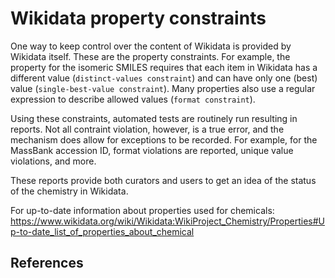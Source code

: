 # Wikidata property constraints

One way to keep control over the content of Wikidata is provided by Wikidata itself. These
are the <a name="tp1">property constraints</a>. For example, the property for the <a name="tp2">isomeric SMILES</a> requires
that each item in Wikidata has a different value (`distinct-values constraint`) and
can have only one (best) value (`single-best-value constraint`). Many properties also
use a regular expression to describe allowed values (`format constraint`).

Using these constraints, automated tests are routinely run resulting in reports. Not
all contraint violation, however, is a true error, and the mechanism does allow for
exceptions to be recorded. <!-- add example? --> For example, for the
<a name="tp3">MassBank accession ID</a>, format violations are reported, unique value violations, and more.

These reports provide both curators and users to get an idea of the status of the
chemistry in Wikidata.

For up-to-date information about properties used for chemicals: <https://www.wikidata.org/wiki/Wikidata:WikiProject_Chemistry/Properties#Up-to-date_list_of_properties_about_chemical>

## References


